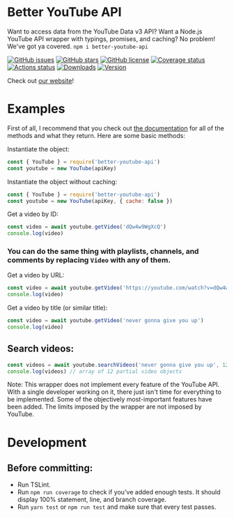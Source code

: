 # Better YouTube API
Want to access data from the YouTube Data v3 API? Want a Node.js YouTube API wrapper with typings, promises, and caching? No problem! We've got ya covered. `npm i better-youtube-api`

[![GitHub issues](https://img.shields.io/github/issues/jasonhaxstuff/better-youtube-api.svg)](https://github.com/jasonhaxstuff/better-youtube-api/issues)
[![GitHub stars](https://img.shields.io/github/stars/jasonhaxstuff/better-youtube-api.svg)](https://github.com/jasonhaxstuff/better-youtube-api/stargazers)
[![GitHub license](https://img.shields.io/github/license/jasonhaxstuff/better-youtube-api.svg)](https://github.com/jasonhaxstuff/better-youtube-api/blob/master/LICENSE)
[![Coverage status](https://coveralls.io/repos/github/jasonhaxstuff/better-youtube-api/badge.svg?branch=master)](https://coveralls.io/github/jasonhaxstuff/better-youtube-api?branch=master)
[![Actions status](https://github.com/jasonhaxstuff/better-youtube-api/workflows/CI/badge.svg)](https://github.com/jasonhaxstuff/better-youtube-api/actions)
[![Downloads](https://img.shields.io/npm/dt/better-youtube-api.svg)](https://www.npmjs.com/package/better-youtube-api)
[![Version](https://img.shields.io/npm/v/better-youtube-api.svg)](https://www.npmjs.com/package/better-youtube-api)

Check out [our website](https://bbothell.me/better-youtube-api)!

# Examples
First of all, I recommend that you check out [the documentation](https://bbothell.me/better-youtube-api/docs) for all of the methods and what they return. Here are some basic methods:

Instantiate the object:

```js
const { YouTube } = require('better-youtube-api')
const youtube = new YouTube(apiKey)
```

Instantiate the object without caching:

```js
const { YouTube } = require('better-youtube-api')
const youtube = new YouTube(apiKey, { cache: false })
```

Get a video by ID:

```js
const video = await youtube.getVideo('dQw4w9WgXcQ')
console.log(video)
```

### You can do the same thing with playlists, channels, and comments by replacing `Video` with any of them. ###

Get a video by URL:

```js
const video = await youtube.getVideo('https://youtube.com/watch?v=dQw4w9WgXcQ')
console.log(video)
```

Get a video by title (or similar title):

```js
const video = await youtube.getVideo('never gonna give you up')
console.log(video)
```

## Search videos:

```js
const videos = await youtube.searchVideos('never gonna give you up', 12)
console.log(videos) // array of 12 partial video objects
```

Note: This wrapper does not implement every feature of the YouTube API. With a single developer working on it, there just isn't time for everything to be implemented. Some of the objectively most-important features have been added. The limits imposed by the wrapper are not imposed by YouTube.

# Development
## Before committing:

* Run TSLint.
* Run `npm run coverage` to check if you've added enough tests. It should display 100% statement, line, and branch coverage.
* Run `yarn test` or `npm run test` and make sure that every test passes.

